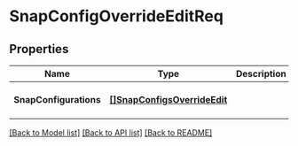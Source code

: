 # SnapConfigOverrideEditReq

## Properties
Name | Type | Description | Notes
------------ | ------------- | ------------- | -------------
**SnapConfigurations** | [**[]SnapConfigsOverrideEdit**](SnapConfigsOverrideEdit.md) |  | [optional] [default to null]

[[Back to Model list]](../README.md#documentation-for-models) [[Back to API list]](../README.md#documentation-for-api-endpoints) [[Back to README]](../README.md)

